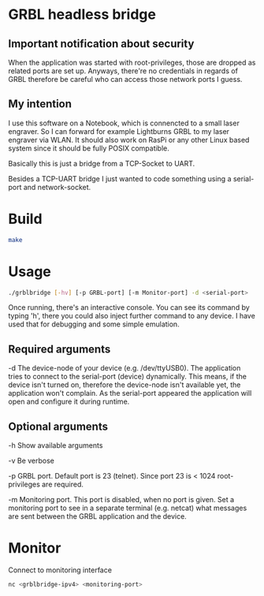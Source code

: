 # GRBL headless bridge

## Important notification about security

When the application was started with root-privileges, those are dropped as related ports are set up.
Anyways, there're no credentials in regards of GRBL therefore be careful who can access those network ports I guess.


## My intention

I use this software on a Notebook, which is connencted to a small laser engraver.
So I can forward for example Lightburns GRBL to my laser engraver via WLAN.
It should also work on RasPi or any other Linux based system since it should be fully POSIX compatible.

Basically this is just a bridge from a TCP-Socket to UART.

Besides a TCP-UART bridge I just wanted to code something using a serial-port and network-socket.


# Build
```bash
make
```

# Usage
```bash
./grblbridge [-hv] [-p GRBL-port] [-m Monitor-port] -d <serial-port>
```

Once running, there's an interactive console.
You can see its command by typing 'h', there you could also inject further command to any device.
I have used that for debugging and some simple emulation.


## Required arguments

-d <serial-port> The device-node of your device (e.g. /dev/ttyUSB0).
The application tries to connect to the serial-port (device) dynamically.
This means, if the device isn't turned on, therefore the device-node isn't available yet, the application won't complain.
As the serial-port appeared the application will open and configure it during runtime.

## Optional arguments
-h Show available arguments


-v Be verbose


-p GRBL port. Default port is 23 (telnet). Since port 23 is < 1024 root-privileges are required.


-m Monitoring port. This port is disabled, when no port is given.
Set a monitoring port to see in a separate terminal (e.g. netcat) what messages are sent between the GRBL application and the device.

# Monitor

Connect to monitoring interface

```bash
nc <grblbridge-ipv4> <monitoring-port>
```
